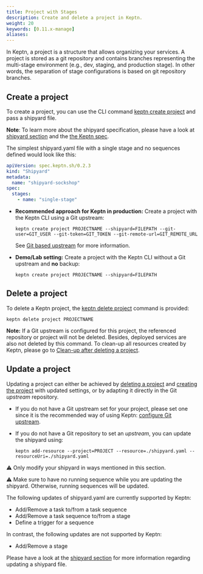 ```yaml
---
title: Project with Stages
description: Create and delete a project in Keptn.
weight: 20
keywords: [0.11.x-manage]
aliases:
---
```


In Keptn, a project is a structure that allows organizing your services. A project is stored as a git repository and contains branches representing the multi-stage environment (e.g., dev, staging, and production stage).
In other words, the separation of stage configurations is based on git repository branches.

## Create a project

To create a project, you can use the CLI command [keptn create project](../../reference/cli/commands/keptn_create_project) and pass a shipyard file.

**Note**: To learn more about the shipyard specification, please have a look at [shipyard section](../shipyard/) and the [the Keptn spec](https://github.com/keptn/spec/blob/0.2.1/shipyard.md).

The simplest shipyard.yaml file with a single stage and no sequences defined would look like this:
```yaml
apiVersion: spec.keptn.sh/0.2.3
kind: "Shipyard"
metadata:
  name: "shipyard-sockshop"
spec:
  stages:
    - name: "single-stage"
```

* **Recommended approach for Keptn in production:** Create a project with the Keptn CLI using a Git upstream: 
  ```console
  keptn create project PROJECTNAME --shipyard=FILEPATH --git-user=GIT_USER --git-token=GIT_TOKEN --git-remote-url=GIT_REMOTE_URL
  ```
  See [Git based upstream](../../manage/git_upstream/) for more information.

* **Demo/Lab setting:** Create a project with the Keptn CLI without a Git upstream and **no** backup:
  ```console
  keptn create project PROJECTNAME --shipyard=FILEPATH
  ```

## Delete a project

To delete a Keptn project, the [keptn delete project](../../reference/cli/commands/keptn_delete_project) command is provided:
  ```console
  keptn delete project PROJECTNAME
  ```

**Note:** If a Git upstream is configured for this project, the referenced repository or project will not be deleted. Besides, deployed services are also not deleted by this command. To clean-up all resources created by Keptn, please go to [Clean-up after deleting a project](../../continuous_delivery/deployment_helm/#clean-up-after-deleting-a-project).

## Update a project

Updating a project can either be achieved by [deleting a project](#delete-a-project) and [creating the project](#create-a-project) with updated settings, or by adapting it directly in the Git *upstream* repository.

* If you do not have a Git upstream set for your project, please set one since it is the recommended way of using Keptn: [configure Git upstream](../../manage/git_upstream/#create-keptn-project-or-set-git-upstream).

* If you do not have a Git repository to set an *upstream*, you can update the shipyard using:

  ```
  keptn add-resource --project=PROJECT --resource=./shipyard.yaml --resourceUri=./shipyard.yaml
  ```

:warning: Only modify your shipyard in ways mentioned in this section.

:warning: Make sure to have no running sequence while you are updating the shipyard. Otherwise, running sequences will be updated.

The following updates of shipyard.yaml are currently supported by Keptn:

* Add/Remove a task to/from a task sequence
* Add/Remove a task sequence to/from a stage
* Define a trigger for a sequence 

In contrast, the following updates are not supported by Keptn:

* Add/Remove a stage

Please have a look at the [shipyard section](../shipyard/#updating-a-shipyard) for more information regarding updating a shiypard file.
